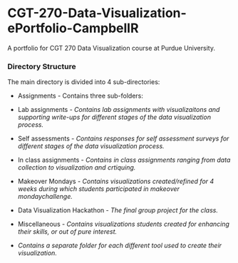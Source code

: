 # CGT-270-Data-Visualization-ePortfolio-CampbellR


A portfolio for CGT 270 Data Visualization course at Purdue University. 


### Directory Structure

The main directory is divided into 4 sub-directories:

* Assignments - Contains three sub-folders: 

* Lab assignments - _Contains lab assignments with visualizaitons and supporting write-ups for different stages of the data visualization process._

* Self assessments - _Contains responses for self assessment surveys for  different stages of the data visualization process._
* In class assignments - _Contains in class assignments ranging from data collection to visualization and crtiquing._
* Makeover Mondays - _Contains visualizations created/refined for 4 weeks during which students participated in makeover mondaychallenge._
* Data Visualization Hackathon - _The final group project for the class._
* Miscellaneous - _Contains visualizations students created for enhancing their skills, or out of pure interest._
* _Contains a separate folder for each different tool used to create their visualization._
